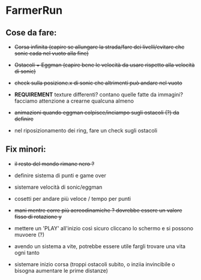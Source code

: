 # FarmerRun

## Cose da fare:

- ~~Corsa infinita (capire se allungare la strada/fare dei livelli/evitare che sonic cada nel vuoto alla fine)~~

- ~~Ostacoli + Eggman (capire bene le velocità da usare rispetto alla velocità di sonic)~~

- ~~check sulla posizione.x di sonic che altrimenti può andare nel vuoto~~

- **REQUIREMENT** texture differenti? contano quelle fatte da immagini? facciamo attenzione a crearne qualcuna almeno

- ~~animazioni quando eggman colpisce/inciampo sugli ostacoli (?) da definire~~

- nel riposizionamento dei ring, fare un check sugli ostacoli 

## Fix minori:

- ~~il resto del mondo rimane nero ?~~

- definire sistema di punti e game over

- sistemare velocità di sonic/eggman

- cosetti per andare più veloce / tempo per punti 

- ~~mani mentre corre più aereodinamiche ? dovrebbe essere un valore fisso di rotazione y~~

- mettere un 'PLAY' all'inizio così sicuro cliccano lo schermo e si possono muvoere (?)

- avendo un sistema a vite, potrebbe essere utile fargli trovare una vita ogni tanto 

- sistemare inizio corsa (troppi ostacoli subito, o inziia invincibile o bisogna aumentare le prime distanze)
